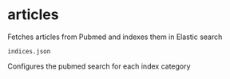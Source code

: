 # articles
Fetches articles from Pubmed and indexes them in Elastic search


`indices.json`

Configures the pubmed search for each index category





